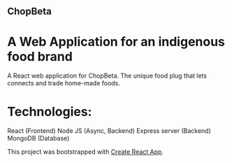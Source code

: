 ## ChopBeta

# A Web Application for an indigenous food brand

A React web application for ChopBeta. The unique food plug that lets connects and trade home-made foods.

# Technologies:
React (Frontend)
Node JS (Async, Backend)
Express server (Backend)
MongoDB (Database)





This project was bootstrapped with [Create React App](https://github.com/facebook/create-react-app).
